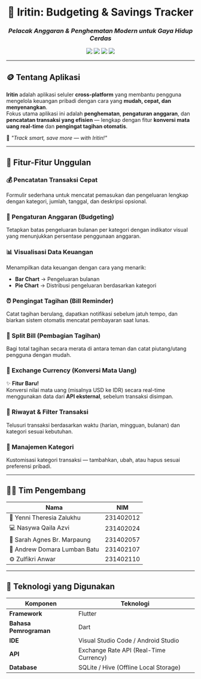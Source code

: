 <div align="center">

# 💸 **Iritin: Budgeting & Savings Tracker**  
### *Pelacak Anggaran & Penghematan Modern untuk Gaya Hidup Cerdas*

<img src="https://img.shields.io/badge/Platform-Android%20%7C%20iOS-green?style=flat-square">
<img src="https://img.shields.io/badge/Framework-Flutter-blue?style=flat-square">
<img src="https://img.shields.io/badge/Language-Dart-02569B?style=flat-square">
<img src="https://img.shields.io/badge/Status-Development-yellow?style=flat-square">

</div>

---

## 🪙 Tentang Aplikasi
**Iritin** adalah aplikasi seluler **cross-platform** yang membantu pengguna mengelola keuangan pribadi dengan cara yang **mudah, cepat, dan menyenangkan**.  
Fokus utama aplikasi ini adalah **penghematan**, **pengaturan anggaran**, dan **pencatatan transaksi yang efisien** — lengkap dengan fitur **konversi mata uang real-time** dan **pengingat tagihan otomatis**.

💬 *"Track smart, save more — with Iritin!"*

---

## 🚀 Fitur-Fitur Unggulan

### 💰 Pencatatan Transaksi Cepat
Formulir sederhana untuk mencatat pemasukan dan pengeluaran lengkap dengan kategori, jumlah, tanggal, dan deskripsi opsional.

### 🎯 Pengaturan Anggaran (Budgeting)
Tetapkan batas pengeluaran bulanan per kategori dengan indikator visual yang menunjukkan persentase penggunaan anggaran.

### 📊 Visualisasi Data Keuangan
Menampilkan data keuangan dengan cara yang menarik:
- **Bar Chart** → Pengeluaran bulanan  
- **Pie Chart** → Distribusi pengeluaran berdasarkan kategori  

### ⏰ Pengingat Tagihan (Bill Reminder)
Catat tagihan berulang, dapatkan notifikasi sebelum jatuh tempo, dan biarkan sistem otomatis mencatat pembayaran saat lunas.

### 🤝 Split Bill (Pembagian Tagihan)
Bagi total tagihan secara merata di antara teman dan catat piutang/utang pengguna dengan mudah.

### 💱 Exchange Currency (Konversi Mata Uang)
✨ **Fitur Baru!**  
Konversi nilai mata uang (misalnya USD ke IDR) secara real-time menggunakan data dari **API eksternal**, sebelum transaksi disimpan.

### 📅 Riwayat & Filter Transaksi
Telusuri transaksi berdasarkan waktu (harian, mingguan, bulanan) dan kategori sesuai kebutuhan.

### 🧩 Manajemen Kategori
Kustomisasi kategori transaksi — tambahkan, ubah, atau hapus sesuai preferensi pribadi.

---

## 👩‍💻 Tim Pengembang

<div align="center">

| **Nama** | **NIM** | 
|-----------|----------|
| 🧠 Yenni Theresia Zalukhu | 231402012 | 
| 💻 Nasywa Qaila Azvi | 231402024 | 
| 🎨 Sarah Agnes Br. Marpaung | 231402057 | 
| 🧩 Andrew Domara Lumban Batu | 231402107 | 
| ⚙️ Zulfikri Anwar | 231402110 |

</div>

---

## 🧱 Teknologi yang Digunakan

<div align="center">

| Komponen | Teknologi |
|-----------|------------|
| **Framework** | Flutter |
| **Bahasa Pemrograman** | Dart |
| **IDE** | Visual Studio Code / Android Studio |
| **API** | Exchange Rate API (Real-Time Currency) |
| **Database** | SQLite / Hive (Offline Local Storage) |

</div>
